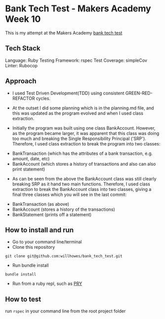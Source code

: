 # Bank Tech Test - Makers Academy Week 10
This is my attempt at the Makers Academy [bank tech test](https://github.com/makersacademy/course/blob/master/individual_challenges/bank_tech_test.md)

## Tech Stack
Language: Ruby
Testing Framework: rspec
Test Coverage: simpleCov
Linter: Rubocop

## Approach
* I used Test Driven Development(TDD) using consistent GREEN-RED-REFACTOR cycles.

* At the outset I did some planning which is in the planning.md file, and this was updated as the program evolved and when I used class extraction.

* Initially the program was built using one class BankAccount. However, as the program became larger, it was apparent that this class was doing too much and breaking the Single Responsibility Principal ('SRP'). Therefore, I used class extraction to break the program into two classes:
- BankTransaction (which has the attributes of a bank transaction, e.g. amount, date, etc)
- BankAccount (which stores a history of transactions and also can also print statement)

* As can be seen from the above the BankAccount class was still clearly breaking SRP as it hand two main functions. Therefore, I used class extraction to break the BankAccount class into two classes, giving a final three classes which you will see in the last commit:

- BankTransaction (as above)
- BankAccount (stores a history of the transactions)
- BankStatement (prints off a statement)

## How to install and run
* Go to your command line/terminal
* Clone this repository
```
git clone git@github.com:willhowes/bank_tech_test.git
```
* Run bundle install
```
bundle install
```
* Run from a ruby repl, such as [PRY](https://github.com/pry/pry)

## How to test
run ```rspec``` in your command line from the root project folder
